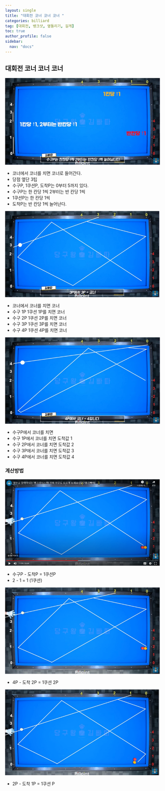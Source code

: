 ```yaml
---
layout: single
title: "대회전 코너 코너 코너 "
categories: billiard
tag: [대회전, 뱅크샷, 옆돌리기, 길게] 
toc: true
author_profile: false
sidebar:
  nav: "docs"
---
```


## 대회전 코너 코너 코너
[![대회전 코너 코너 코너 1](/images/대회전_코너_코너_코너1.png)](/images/대회전_코너_코너_코너1.png)
- 코너에서 코너를 치면 코너로 들어간다.
- 당점 옆단 3팁
- 수구P, 1쿠션P, 도착P는 0부터 5까지 있다.
- 수구P는 한 칸당 1씩 2부터는 반 칸당 1씩
- 1쿠션P는 한 칸당 1씩
- 도착P는 반 칸당 1씩 늘어난다.

[![대회전 코너 코너 코너 2](/images/대회전_코너_코너_코너2.png)](/images/대회전_코너_코너_코너2.png)
- 코너에서 코너를 치면 코너
- 수구 1P 1쿠션 1P를 치면 코너
- 수구 2P 1쿠션 2P를 치면 코너
- 수구 3P 1쿠션 3P를 치면 코너
- 수구 4P 1쿠션 4P를 치면 코너

[![대회전 코너 코너 코너 3](/images/대회전_코너_코너_코너3.png)](/images/대회전_코너_코너_코너3.png)
- 수구P에서 코너를 치면
- 수구 1P에서 코너를 치면 도착값 1
- 수구 2P에서 코너를 치면 도착값 2
- 수구 3P에서 코너를 치면 도착값 3
- 수구 4P에서 코너를 치면 도착값 4

### 계산방법
[![대회전 코너 코너 코너 계산방법 1](/images/대회전_코너_코너_코너_계산방법1.png)](/images/대회전_코너_코너_코너_계산방법1.png)
- 수구P - 도착P = 1쿠션P
- 2 - 1 = 1 (1쿠션)

[![대회전 코너 코너 코너 계산방법 2](/images/대회전_코너_코너_코너_계산방법2.png)](/images/대회전_코너_코너_코너_계산방법2.png)
- 4P - 도착 2P = 1쿠션 2P

[![대회전 코너 코너 코너3](/images/대회전_코너_코너_코너_계산방법3.png)](/images/대회전_코너_코너_코너_계산방법3.png)
-  2P - 도착 1P = 1쿠션 P

